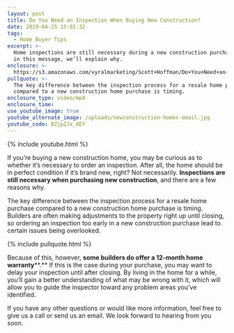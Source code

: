 ```yaml
---
layout: post
title: Do You Need an Inspection When Buying New Construction?
date: 2019-04-25 15:01:32
tags:
  - Home Buyer Tips
excerpt: >-
  Home inspections are still necessary during a new construction purchase, and,
  in this message, we’ll explain why.
enclosure: >-
  https://s3.amazonaws.com/vyralmarketing/Scott+Hoffman/Do+You+Need+an+Inspection+When+Buying+New+Construction_.mp4
pullquote: >-
  The key difference between the inspection process for a resale home purchase
  compared to a new construction home purchase is timing.
enclosure_type: video/mp4
enclosure_time:
use_youtube_image: true
youtube_alternate_image: /uploads/newconstruction-homes-email.jpg
youtube_code: BZjpZJx_8EY
---
```


{% include youtube.html %}

If you’re buying a new construction home, you may be curious as to whether it’s necessary to order an inspection. After all, the home should be in perfect condition if it’s brand new, right? Not necessarily. **Inspections are still necessary when purchasing new construction**, and there are a few reasons why.

The key difference between the inspection process for a resale home purchase compared to a new construction home purchase is timing. Builders are often making adjustments to the property right up until closing, so ordering an inspection too early in a new construction purchase lead to certain issues being overlooked.&nbsp;

{% include pullquote.html %}

Because of this, however, **some builders do offer a 12-month home warranty****.** If this is the case during your purchase, you may want to delay your inspection until after closing. By living in the home for a while, you’ll gain a better understanding of what may be wrong with it, which will allow you to guide the inspector toward any problem areas you’ve identified.&nbsp;

If you have any other questions or would like more information, feel free to give us a call or send us an email. We look forward to hearing from you soon.